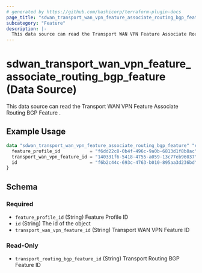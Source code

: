 ```yaml
---
# generated by https://github.com/hashicorp/terraform-plugin-docs
page_title: "sdwan_transport_wan_vpn_feature_associate_routing_bgp_feature Data Source - terraform-provider-sdwan"
subcategory: "Feature"
description: |-
  This data source can read the Transport WAN VPN Feature Associate Routing BGP Feature .
---
```


# sdwan_transport_wan_vpn_feature_associate_routing_bgp_feature (Data Source)

This data source can read the Transport WAN VPN Feature Associate Routing BGP Feature .

## Example Usage

```terraform
data "sdwan_transport_wan_vpn_feature_associate_routing_bgp_feature" "example" {
  feature_profile_id           = "f6dd22c8-0b4f-496c-9a0b-6813d1f8b8ac"
  transport_wan_vpn_feature_id = "140331f6-5418-4755-a059-13c77eb96037"
  id                           = "f6b2c44c-693c-4763-b010-895aa3d236bd"
}
```

<!-- schema generated by tfplugindocs -->
## Schema

### Required

- `feature_profile_id` (String) Feature Profile ID
- `id` (String) The id of the object
- `transport_wan_vpn_feature_id` (String) Transport WAN VPN Feature ID

### Read-Only

- `transport_routing_bgp_feature_id` (String) Transport Routing BGP Feature ID
